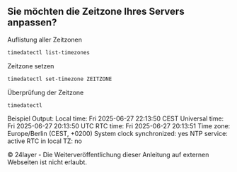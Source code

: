 ## Sie möchten die Zeitzone Ihres Servers anpassen?


Auflistung aller Zeitzonen
``` bash
timedatectl list-timezones
```

Zeitzone setzen
``` bash
timedatectl set-timezone ZEITZONE
```

Überprüfung der Zeitzone
``` bash
timedatectl
```
Beispiel Output:
Local time: Fri 2025-06-27 22:13:50 CEST
Universal time: Fri 2025-06-27 20:13:50 UTC
RTC time: Fri 2025-06-27 20:13:51
Time zone: Europe/Berlin (CEST, +0200)
System clock synchronized: yes
NTP service: active
RTC in local TZ: no

© 24layer - Die Weiterveröffentlichung dieser Anleitung auf externen Webseiten ist nicht erlaubt.